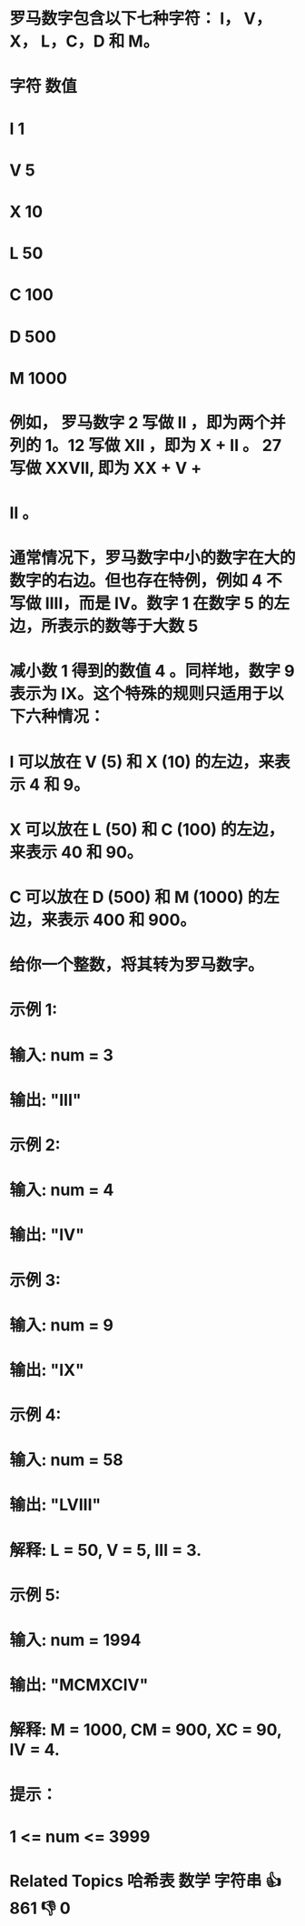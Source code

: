# 罗马数字包含以下七种字符： I， V， X， L，C，D 和 M。 
# 
#  
# 字符          数值
# I             1
# V             5
# X             10
# L             50
# C             100
# D             500
# M             1000 
# 
#  例如， 罗马数字 2 写做 II ，即为两个并列的 1。12 写做 XII ，即为 X + II 。 27 写做 XXVII, 即为 XX + V + 
# II 。 
# 
#  通常情况下，罗马数字中小的数字在大的数字的右边。但也存在特例，例如 4 不写做 IIII，而是 IV。数字 1 在数字 5 的左边，所表示的数等于大数 5
#  减小数 1 得到的数值 4 。同样地，数字 9 表示为 IX。这个特殊的规则只适用于以下六种情况： 
# 
#  
#  I 可以放在 V (5) 和 X (10) 的左边，来表示 4 和 9。 
#  X 可以放在 L (50) 和 C (100) 的左边，来表示 40 和 90。 
#  C 可以放在 D (500) 和 M (1000) 的左边，来表示 400 和 900。 
#  
# 
#  给你一个整数，将其转为罗马数字。 
# 
#  
# 
#  示例 1: 
# 
#  
# 输入: num = 3
# 输出: "III" 
# 
#  示例 2: 
# 
#  
# 输入: num = 4
# 输出: "IV" 
# 
#  示例 3: 
# 
#  
# 输入: num = 9
# 输出: "IX" 
# 
#  示例 4: 
# 
#  
# 输入: num = 58
# 输出: "LVIII"
# 解释: L = 50, V = 5, III = 3.
#  
# 
#  示例 5: 
# 
#  
# 输入: num = 1994
# 输出: "MCMXCIV"
# 解释: M = 1000, CM = 900, XC = 90, IV = 4. 
# 
#  
# 
#  提示： 
# 
#  
#  1 <= num <= 3999 
#  
#  Related Topics 哈希表 数学 字符串 👍 861 👎 0
